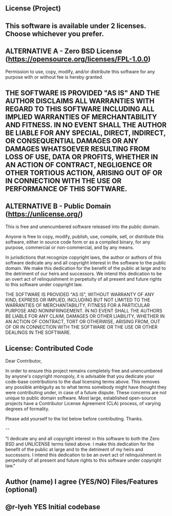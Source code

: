 ## License (Project)

This software is available under 2 licenses. Choose whichever you prefer.
------------------------------------------------------------------------------
ALTERNATIVE A - Zero BSD License (https://opensource.org/licenses/FPL-1.0.0)
------------------------------------------------------------------------------
Permission to use, copy, modify, and/or distribute this software for any
purpose with or without fee is hereby granted.

THE SOFTWARE IS PROVIDED "AS IS" AND THE AUTHOR DISCLAIMS ALL WARRANTIES WITH
REGARD TO THIS SOFTWARE INCLUDING ALL IMPLIED WARRANTIES OF MERCHANTABILITY AND
FITNESS. IN NO EVENT SHALL THE AUTHOR BE LIABLE FOR ANY SPECIAL, DIRECT,
INDIRECT, OR CONSEQUENTIAL DAMAGES OR ANY DAMAGES WHATSOEVER RESULTING FROM
LOSS OF USE, DATA OR PROFITS, WHETHER IN AN ACTION OF CONTRACT, NEGLIGENCE
OR OTHER TORTIOUS ACTION, ARISING OUT OF OR IN CONNECTION WITH THE USE OR
PERFORMANCE OF THIS SOFTWARE.
------------------------------------------------------------------------------
ALTERNATIVE B - Public Domain (https://unlicense.org/)
------------------------------------------------------------------------------
This is free and unencumbered software released into the public domain.

Anyone is free to copy, modify, publish, use, compile, sell, or distribute this
software, either in source code form or as a compiled binary, for any purpose,
commercial or non-commercial, and by any means.

In jurisdictions that recognize copyright laws, the author or authors of this
software dedicate any and all copyright interest in the software to the public
domain. We make this dedication for the benefit of the public at large and to
the detriment of our heirs and successors. We intend this dedication to be an
overt act of relinquishment in perpetuity of all present and future rights to
this software under copyright law.

THE SOFTWARE IS PROVIDED "AS IS", WITHOUT WARRANTY OF ANY KIND, EXPRESS OR
IMPLIED, INCLUDING BUT NOT LIMITED TO THE WARRANTIES OF MERCHANTABILITY,
FITNESS FOR A PARTICULAR PURPOSE AND NONINFRINGEMENT. IN NO EVENT SHALL THE
AUTHORS BE LIABLE FOR ANY CLAIM, DAMAGES OR OTHER LIABILITY, WHETHER IN AN
ACTION OF CONTRACT, TORT OR OTHERWISE, ARISING FROM, OUT OF OR IN CONNECTION
WITH THE SOFTWARE OR THE USE OR OTHER DEALINGS IN THE SOFTWARE.

## License: Contributed Code

Dear Contributor,

In order to ensure this project remains completely free and unencumbered by
anyone's copyright monopoly, it is advisable that you dedicate your code-base
contributions to the dual licensing terms above. This removes any possible
ambiguity as to what terms somebody might have thought they were contributing
under, in case of a future dispute. These concerns are not unique to public
domain software. Most large, established open-source projects have a
Contributor License Agreement (CLA) process, of varying degrees of formality.

Please add yourself to the list below before contributing.
Thanks.

--

"I dedicate any and all copyright interest in this software to both the Zero
BSD and UNLICENSE terms listed above. I make this dedication for the benefit
of the public at large and to the detriment of my heirs and successors. I
intend this dedication to be an overt act of relinquishment in perpetuity
of all present and future rights to this software under copyright law."

 Author (name)              I agree (YES/NO)    Files/Features (optional)
 ------------------------------------------------------------------------------
 @r-lyeh                    YES                 Initial codebase
 ------------------------------------------------------------------------------

